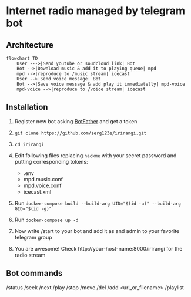 # Internet radio managed by telegram bot

## Architecture

```mermaid
flowchart TD
    User --->|Send youtube or soudcloud link| Bot
    Bot -->|Download music & add it to playing queue| mpd
    mpd -->|reproduce to /music stream| icecast
    User -->|Send voice message| Bot
    Bot -->|Save voice message & add play it immediatelly| mpd-voice
    mpd-voice -->|reproduce to /voice stream| icecast
```

## Installation


1. Register new bot asking [BotFather](https://t.me/botfather) and get a token
2. `git clone https://github.com/serg123e/irirangi.git`
3. `cd irirangi`
4. Edit following files replacing `hackme` with your secret password and putting corresponding tokens:
    - .env
    - mpd.music.conf
    - mpd.voice.conf
    - icecast.xml

5. Run `docker-compose build --build-arg UID="$(id -u)" --build-arg GID="$(id -g)"`
6. Run `docker-compose up -d`
7. Now write /start to your bot and add it as and admin to your favorite telegram group
8. You are awesome! Check http://your-host-name:8000/irirangi for the radio stream

## Bot commands

/status 
/seek <position>
/next
/play
/stop
/move <from-position> <to-position> 
/del <position> 
/add <url_or_filename>
/playlist
